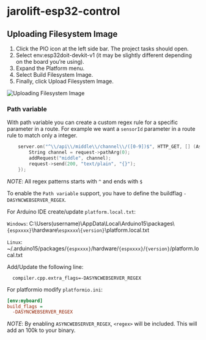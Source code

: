 # jarolift-esp32-control

## Uploading Filesystem Image
1. Click the PIO icon at the left side bar. The project tasks should open.
2. Select env:esp32doit-devkit-v1 (it may be slightly different depending on the board you’re using).
3. Expand the Platform menu.
4. Select Build Filesystem Image.
5. Finally, click Upload Filesystem Image.

![Uploading Filesystem Image](https://i2.wp.com/randomnerdtutorials.com/wp-content/uploads/2020/12/Upload-filesystem-image-ESP32-VS-Code-PlatformIO-SPIFFS.jpg)

### Path variable

With path variable you can create a custom regex rule for a specific parameter in a route. 
For example we want a `sensorId` parameter in a route rule to match only a integer.

```cpp
    server.on("^\\/api\\/middle\\/channel\\/([0-9])$", HTTP_GET, [] (AsyncWebServerRequest *request) {
        String channel = request->pathArg(0); 
        addRequest("middle", channel);
        request->send(200, "text/plain", "{}");
    });
```
*NOTE*: All regex patterns starts with `^` and ends with `$`

To enable the `Path variable` support, you have to define the buildflag `-DASYNCWEBSERVER_REGEX`.


For Arduino IDE create/update `platform.local.txt`:

`Windows`: C:\Users\(username)\AppData\Local\Arduino15\packages\\`{espxxxx}`\hardware\\`espxxxx`\\`{version}`\platform.local.txt

`Linux`: ~/.arduino15/packages/`{espxxxx}`/hardware/`{espxxxx}`/`{version}`/platform.local.txt

Add/Update the following line:
```
  compiler.cpp.extra_flags=-DASYNCWEBSERVER_REGEX
```

For platformio modify `platformio.ini`:
```ini
[env:myboard]
build_flags = 
  -DASYNCWEBSERVER_REGEX
```
*NOTE*: By enabling `ASYNCWEBSERVER_REGEX`, `<regex>` will be included. This will add an 100k to your binary.